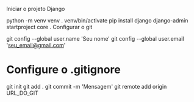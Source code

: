 Iniciar o projeto Django

python -m venv venv
. venv/bin/activate
pip install django
django-admin startproject core .
Configurar o git

git config --global user.name 'Seu nome'
git config --global user.email 'seu_email@gmail.com'

# Configure o .gitignore
git init
git add .
git commit -m 'Mensagem'
git remote add origin URL_DO_GIT